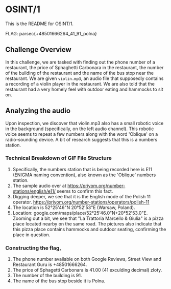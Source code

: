 # OSINT/1
This is the README for OSINT/1.

FLAG: parsec{+48501666264_41_91_polna}

## Challenge Overview

In this challenge, we are tasked with finding out the phone number of a restaurant, the price of Sphaghetti Carbonara in the restaurant, the number of the building of the restaurant and the name of the bus stop near the restaurant. We are given `violin.mp3`, an audio file that supposedly contains a recording of a violin player in the restaurant. We are also told that the restaurant had a very homely feel with outdoor eating and hammocks to sit on.

## Analyzing the audio

Upon inspection, we discover that violin.mp3 also has a small robotic voice in the background (specifically, on the left audio channel).
This robotic voice seems to repeat a few numbers along with the word 'Oblique' on a radio-sounding device.
A bit of research suggests that this is a numbers station.

### Technical Breakdown of GIF File Structure

1. Specifically, the numbers station that is being recorded here is E11 (ENIGMA naming convention), also known as the 'Oblique' numbers station.
2. The sample audio over at https://priyom.org/number-stations/english/e11/ seems to confirm this fact.
3. Digging deeper, we see that it is the English mode of the Polish 11 operator. https://priyom.org/number-stations/operators/polish-11
4. The location is 	52°25'46"N 20°52'53"E (Warsaw, Poland).
5. Location: google.com/maps/place/52°25'46.0"N+20°52'53.0"E. Zooming out a bit, we see that "La Trattoria Marcello & Giulia" is a pizza place located nearby on the same road. The pictures also indicate that this pizza place contains hammocks and outdoor seating, confirming the place in question. 

### Constructing the flag, 

1. The phone number available on both Google Reviews, Street View and Restaurant Guru is +48501666264.
2. The price of Sphagetti Carbonara is 41.00 (41 exculding decimal) zloty.
3. The number of the building is 91.
4. The name of the bus stop beside it is Polna.